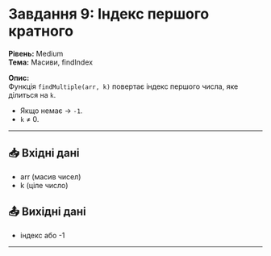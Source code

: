 # Завдання 9: Індекс першого кратного
**Рівень:** Medium  
**Тема:** Масиви, findIndex  

**Опис:**  
Функція `findMultiple(arr, k)` повертає індекс першого числа, яке ділиться на `k`.  
- Якщо немає → `-1`.  
- `k` ≠ 0.  

---
## 📥 Вхідні дані
- arr (масив чисел)  
- k (ціле число)

## 📤 Вихідні дані
- індекс або -1

---
